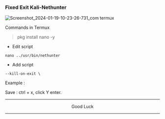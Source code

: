### Fixed Exit Kali-Nethunter
![Screenshot_2024-01-19-10-23-26-731_com termux](https://github.com/wahasa/Kali-Nethunter/assets/69626847/5009860d-8b67-4f0b-ac5d-1b6de40cefb9)

Commands in Termux
> pkg install nano -y

* Edit script
```
nano ../usr/bin/nethunter
```

* Add script
```
--kill-on-exit \
```

Example :

Save : ctrl + x, click Y enter.
</br>

---
<p align="center">Good Luck</p>

---
